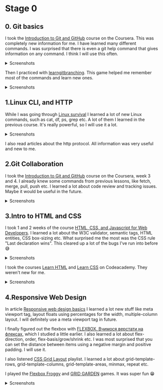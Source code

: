 # Stage 0

## 0. Git basics

I took the [Introduction to Git and GitHub](https://www.coursera.org/learn/introduction-git-github) course on the Coursera. This was completely new information for me. I have learned many different commands. I was surprised that there is even a git help command that gives information on any command. I think I will use this often.

<details>
<summary>Screenshots</summary>

![week1](./git-basics/Coursera1.png)
![week2](./git-basics/Coursera2.png)

</details>

Then I practiced with [learngitbranching](https://learngitbranching.js.org/?locale=ru_RU). This game helped me remember most of the commands and learn new ones.

<details>
<summary>Screenshots</summary>

![screen1](./git-basics/learngitbranching1.png)
![screen2](./git-basics/learngitbranching2.png)

</details>

## 1.Linux CLI, and HTTP

While I was going through [Linux survival](https://linuxsurvival.com) I learned a lot of new Linux commands, such as cat, df, ps, grep etc. A lot of them I learned in the previous course. It's really powerful, so I will use it a lot.

<details>
<summary>Screenshots</summary>

![screen1](./task_linux_cli/Linux-survival1.png)
![screen2](./task_linux_cli/Linux-survival2.png)
![screen3](./task_linux_cli/Linux-survival3.png)
![screen4](./task_linux_cli/Linux-survival4.png)
![screen5](./task_linux_cli/Linux-survival5.png)

</details>

I also read articles about the http protocol. All information was very useful and new to me.

## 2.Git Collaboration

I took the [Introduction to Git and GitHub](https://www.coursera.org/learn/introduction-git-github) course on the Coursera, week 3 and 4. I already knew some commands from previous lessons, like fetch, merge, pull, push etc. I learned a lot about code review and tracking issues. Maybe it would be useful in the future.

<details>
<summary>Screenshots</summary>

![week3](./task_git_collaboration/week3.png)
![week4](./task_git_collaboration/week4.png)
![screen1](./git-basics/learngitbranching1.png)
![screen2](./git-basics/learngitbranching2.png)

</details>

## 3.Intro to HTML and CSS

I took 1 and 2 weeks of the course [HTML, CSS, and Javascript for Web Developers](https://www.coursera.org/learn/html-css-javascript-for-web-developers). I learned a lot about the W3C validator, semantic tags, HTML entities, CSS box-sizing etc. What surprised me the most was the CSS rule "Last declaration wins". This cleared up a lot of the bugs I've run into before 😅

<details>
<summary>Screenshots</summary>

![screen1](./task_html_css_intro/chaikin1.png)
![screen2](./task_html_css_intro/chaikin2.png)

</details>

I took the courses [Learn HTML](https://www.codecademy.com/learn/learn-html) and [Learn CSS](https://www.codecademy.com/learn/learn-css) on Codeacademy. They weren't new for me.

<details>
<summary>Screenshots</summary>

![html screen](./task_html_css_intro/html.png)
![css screen](./task_html_css_intro/css.png)

</details>

## 4.Responsive Web Design

In article [Responsive web design basics](https://web.dev/i18n/en/responsive-web-design-basics/) I learned a lot new stuff like meta viewport tag, layout floats using percentages for the width, multiple-column layout. I will definitely use a meta viewport tag in future.

I finally figured out the flexbox with [FLEXBOX. Вчимося верстати на флексах](https://www.youtube.com/playlist?list=PLM6XATa8CAG5mPV60dMmjMRrHVW4LmV2x), which I studied a little earlier. I also learned a lot about flex-direction, order, flex-basis/grow/shrink etc. I was most surprised that you can set the distance between items using a negative margin and positive padding. I will use it.

I also listened [CSS Grid Layout](https://www.youtube.com/watch?v=GV92IdMGFfA&list=PLM6XATa8CAG5pXQrW_kDaeZb_uIAMNZIm) playlist. I learned a lot about grid-template-rows, grid-template-columns, grid-template-areas, minmax, repeat etc.

I played the [Flexbox Froggy](https://flexboxfroggy.com/#ru) and [GRID GARDEN](https://cssgridgarden.com/#ru) games. It was super fun 😁

<details>
<summary>Screenshots</summary>

![flexbox froggy screenshot](./task_responsive_web_design/froggy.png)
![grid garden screenshot](./task_responsive_web_design/grid-garden.png)

</details>
